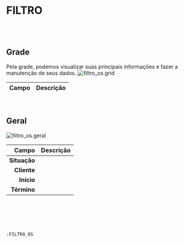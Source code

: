 # FILTRO
<br>
<br>

## Grade
Pela grade, podemos visualizar suas principais informações e fazer a manutenção de seus dados.
![filtro_os.grid](https://raw.githubusercontent.com/netforcews/docs-erp/master/geral/imagens/filtro_os.grid.png)

Campo | Descrição
--:|---
<br>

## Geral
![filtro_os.geral](https://raw.githubusercontent.com/netforcews/docs-erp/master/geral/imagens/filtro_os.geral.png)

Campo | Descrição
--:|---
**Situação** | 
**Cliente** | 
**Início** | 
**Término** | 
<br>
<br>
<br>
<br>

```:FILTRO_OS```
